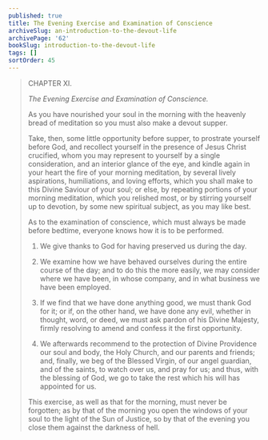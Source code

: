 ```yaml
---
published: true
title: The Evening Exercise and Examination of Conscience
archiveSlug: an-introduction-to-the-devout-life
archivePage: '62'
bookSlug: introduction-to-the-devout-life
tags: []
sortOrder: 45
---
```


> CHAPTER XI.
>
> *The Evening Exercise and Examination of Conscience.*
>
> As you have nourished your soul in the morning with the heavenly bread of meditation so you must also make a devout supper.
>
> Take, then, some little opportunity before supper, to prostrate yourself before God, and recollect yourself in the presence of Jesus Christ crucified, whom you may represent to yourself by a single consideration, and an interior glance of the eye, and kindle again in your heart the fire of your morning meditation, by several lively aspirations, humiliations, and loving efforts, which you shall make to this Divine Saviour of your soul; or else, by repeating portions of your morning meditation, which you relished most, or by stirring yourself up to devotion, by some new spiritual subject, as you may like best.
>
> As to the examination of conscience, which must always be made before bedtime, everyone knows how it is to be performed.
>
> 1. We give thanks to God for having preserved us during the day.
>
> 2. We examine how we have behaved ourselves during the entire course of the day; and to do this the more easily, we may consider where we have been, in whose company, and in what business we have been employed.
>
> 3. If we find that we have done anything good, we must thank God for it; or if, on the other hand, we have done any evil, whether in thought, word, or deed, we must ask pardon of his Divine Majesty, firmly resolving to amend and confess it the first opportunity.
>
> 4. We afterwards recommend to the protection of Divine Providence our soul and body, the Holy Church, and our parents and friends; and, finally, we beg of the Blessed Virgin, of our angel guardian, and of the saints, to watch over us, and pray for us; and thus, with the blessing of God, we go to take the rest which his will has appointed for us.
>
> This exercise, as well as that for the morning, must never be forgotten; as by that of the morning you open the windows of your soul to the light of the Sun of Justice, so by that of the evening you close them against the darkness of hell.
